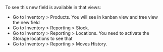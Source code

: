 To see this new field is available in that views:

-  Go to Inventory \> Products. You will see in kanban view and tree view the new field
-  Go to Inventory \> Reporting \> Stock. 
-  Go to Inventory \> Reporting \> Locations. You need to activate the Storage locations to see that
-  Go to Inventory \> Reporting \> Moves History.
